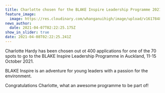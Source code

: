 ```yaml
---
title: Charlotte chosen for the BLAKE Inspire Leadership Programme 2021
feature_image:
  image: https://res.cloudinary.com/whanganuihigh/image/upload/v1617848576/News/BLAKE-Inspire-_-Charlotte-together.jpg
news_author:
  date: 2021-04-07T02:22:25.175Z
show_in_slider: true
date: 2021-04-08T02:22:25.241Z
---
```

Charlotte Hardy has been chosen out ot 400 applications for one of the 70 spots to go to the BLAKE Inspire Leadership Programme in Auckland, 11-15 October 2021.

BLAKE Inspire is an adventure for young leaders with a passion for the environment.

Congratulations Charlotte, what an awesome programme to be part of!